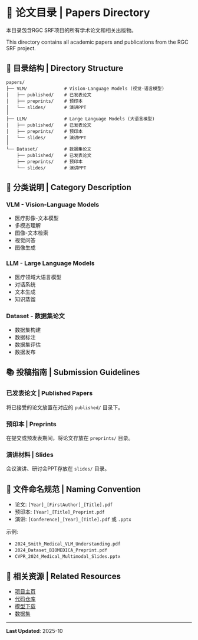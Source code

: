 # 📄 论文目录 | Papers Directory

本目录包含RGC SRF项目的所有学术论文和相关出版物。

This directory contains all academic papers and publications from the RGC SRF project.

## 📁 目录结构 | Directory Structure

```
papers/
├── VLM/              # Vision-Language Models (视觉-语言模型)
│   ├── published/    # 已发表论文
│   ├── preprints/    # 预印本
│   └── slides/       # 演讲PPT
│
├── LLM/              # Large Language Models (大语言模型)
│   ├── published/    # 已发表论文
│   ├── preprints/    # 预印本
│   └── slides/       # 演讲PPT
│
└── Dataset/          # 数据集论文
    ├── published/    # 已发表论文
    ├── preprints/    # 预印本
    └── slides/       # 演讲PPT
```

## 🎯 分类说明 | Category Description

### VLM - Vision-Language Models
- 医疗影像-文本模型
- 多模态理解
- 图像-文本检索
- 视觉问答
- 图像生成

### LLM - Large Language Models
- 医疗领域大语言模型
- 对话系统
- 文本生成
- 知识蒸馏

### Dataset - 数据集论文
- 数据集构建
- 数据标注
- 数据集评估
- 数据发布

## 📚 投稿指南 | Submission Guidelines

### 已发表论文 | Published Papers
将已接受的论文放置在对应的 `published/` 目录下。

### 预印本 | Preprints
在提交或预发表期间，将论文存放在 `preprints/` 目录。

### 演讲材料 | Slides
会议演讲、研讨会PPT存放在 `slides/` 目录。

## 📝 文件命名规范 | Naming Convention

- 论文: `[Year]_[FirstAuthor]_[Title].pdf`
- 预印本: `[Year]_[Title]_Preprint.pdf`
- 演讲: `[Conference]_[Year]_[Title].pdf` 或 `.pptx`

示例:
- `2024_Smith_Medical_VLM_Understanding.pdf`
- `2024_Dataset_BIOMEDICA_Preprint.pdf`
- `CVPR_2024_Medical_Multimodal_Slides.pptx`

## 🔗 相关资源 | Related Resources

- [项目主页](../README.md)
- [代码仓库](../code/)
- [模型下载](../models/)
- [数据集](../datasets/)

---

**Last Updated**: 2025-10

